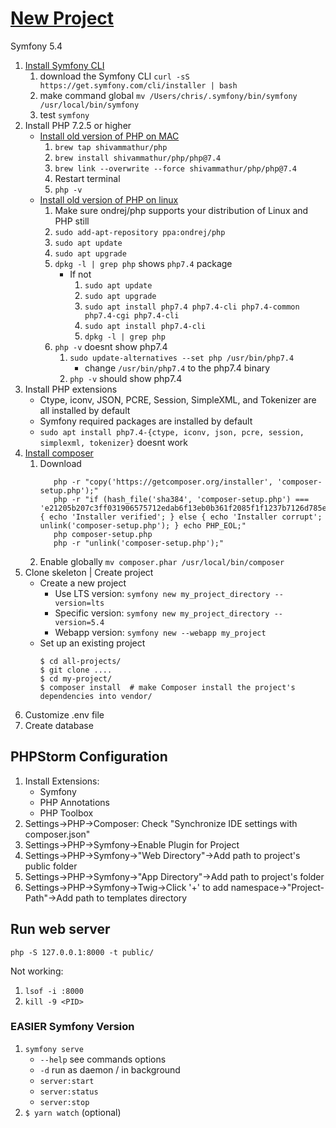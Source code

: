 # [New Project](https://symfony.com/doc/current/setup.html)

Symfony 5.4
1. [Install Symfony CLI](https://symfony.com/download)
   1. download the Symfony CLI
      `curl -sS https://get.symfony.com/cli/installer | bash` 
   2. make command global
      `mv /Users/chris/.symfony/bin/symfony /usr/local/bin/symfony`
   3. test
      `symfony`
2. Install PHP 7.2.5 or higher
   - [Install old version of PHP on MAC](https://github.com/shivammathur/homebrew-php)
     1. `brew tap shivammathur/php`
     2. `brew install shivammathur/php/php@7.4`
     3. `brew link --overwrite --force shivammathur/php/php@7.4`
     4. Restart terminal
     5. `php -v`
   - [Install old version of PHP on linux](https://www.digitalocean.com/community/tutorials/how-to-install-php-7-4-and-set-up-a-local-development-environment-on-ubuntu-20-04)
     1. Make sure ondrej/php supports your distribution of Linux and PHP still
     2. `sudo add-apt-repository ppa:ondrej/php`
     3. `sudo apt update`
     4. `sudo apt upgrade`
     5. `dpkg -l | grep php` shows `php7.4` package
        - If not
          1. `sudo apt update`
          2. `sudo apt upgrade`
          3. `sudo apt install php7.4 php7.4-cli php7.4-common php7.4-cgi php7.4-cli`
          4. `sudo apt install php7.4-cli`
          5. `dpkg -l | grep php`
     6. `php -v` doesnt show php7.4
        1. `sudo update-alternatives --set php /usr/bin/php7.4`
           - change `/usr/bin/php7.4` to the php7.4 binary
        2. `php -v` should show php7.4
3. Install PHP extensions
   - Ctype, iconv, JSON, PCRE, Session, SimpleXML, and Tokenizer are all installed by default
   - Symfony required packages are installed by default
   - `sudo apt install php7.4-{ctype, iconv, json, pcre, session, simplexml, tokenizer}` doesnt work
4. [Install composer](https://getcomposer.org/download/)
   1. Download
      ```terminal
         php -r "copy('https://getcomposer.org/installer', 'composer-setup.php');"
         php -r "if (hash_file('sha384', 'composer-setup.php') === 'e21205b207c3ff031906575712edab6f13eb0b361f2085f1f1237b7126d785e826a450292b6cfd1d64d92e6563bbde02') { echo 'Installer verified'; } else { echo 'Installer corrupt'; unlink('composer-setup.php'); } echo PHP_EOL;"
         php composer-setup.php
         php -r "unlink('composer-setup.php');"
         ```
   2. Enable globally
      `mv composer.phar /usr/local/bin/composer`
5. Clone skeleton | Create project
   - Create a new project
      - Use LTS version: `symfony new my_project_directory --version=lts`
      - Specific version: `symfony new my_project_directory --version=5.4`
      - Webapp version: `symfony new --webapp my_project`
   - Set up an existing project
      ```terminal
      $ cd all-projects/
      $ git clone ....
      $ cd my-project/
      $ composer install  # make Composer install the project's dependencies into vendor/
      ```
6. Customize .env file
7. Create database

## PHPStorm Configuration

1. Install Extensions:
    - Symfony
    - PHP Annotations
    - PHP Toolbox
2. Settings->PHP->Composer: Check "Synchronize IDE settings with composer.json"
3. Settings->PHP->Symfony->Enable Plugin for Project
4. Settings->PHP->Symfony->"Web Directory"->Add path to project's public folder
5. Settings->PHP->Symfony->"App Directory"->Add path to project's folder
6. Settings->PHP->Symfony->Twig->Click '+' to add namespace->"Project-Path"->Add path to templates directory

## Run web server

`php -S 127.0.0.1:8000 -t public/`

Not working:
1. `lsof -i :8000`
2. `kill -9 <PID>`

### EASIER Symfony Version

1. `symfony serve`
   - `--help` see commands options
   - `-d` run as daemon / in background
   - `server:start`
   - `server:status`
   - `server:stop`
2. `$ yarn watch` (optional)
